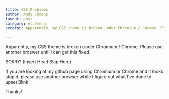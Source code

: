 ```yaml
---
title: CSS Problems
author: Andy Choens
layout: post
category: etcetera
excerpt: Apparently, my CSS theme is broken under Chromium / Chrome. Please use another broswer until I can get this fixed.

---
```


Apparently, my CSS theme is broken under Chromium / Chrome. Please
use another broswer until I can get this fixed.

SORRY! (Insert Head Slap Here)

If you are looking at my github page using Chromium or Chrome and it
looks stupid, please use another browser while I figure out what I've
done to upset Blink.

Thanks!
